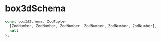 # box3dSchema

```ts
const box3dSchema: ZodTuple<
  [ZodNumber, ZodNumber, ZodNumber, ZodNumber, ZodNumber, ZodNumber],
  null
>;
```

